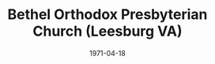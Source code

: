 ---
date: &id001 1971-04-18
end_date: null
location:
  address: 19856 Evergreen Mills Road
  city: Leesburg
  state: VA
minister:
- end: 1984-01-01
  name: Edwin Urban
  start: 1970-01-01
  type: pastor
- end: 1992-01-01
  name: Douglas Felch
  start: 1984-01-01
  type: pastor
- end: null
  name: George Hammond
  start: 1993-01-01
  type: pastor
- end: 1983-01-01
  name: Edward Kellog
  start: 1977-01-01
  type: Associate Pastor
ministers:
- Edwin Urban
- Douglas Felch
- George Hammond
- Edward Kellog
name: Bethel Orthodox Presbyterian Church
names:
- end: null
  name: Bethel Orthodox Presbyterian Church
  start: 1971-04-18
origination_date: *id001
raw_data: "VIRGINIA\nLeesburg\nBethel Orthodox Presbyterian Church  (April 18, 1971\u2013\
  \ )\n19856 Evergreen Mills Road\nPastors: Edwin Urban, 1970\u201384\nDouglas Felch,\
  \ 1984\u201392\nGeorge Hammond, 1993\u2013\nAssoc. Pastor: Edward Kellog, 1977\u2013\
  83"
received_from: null
states:
- VA
status:
  active: true
  end_date: null
  reason: null
  received_from: null
  withdrawal_to: null
title: Bethel Orthodox Presbyterian Church (Leesburg VA)

---
